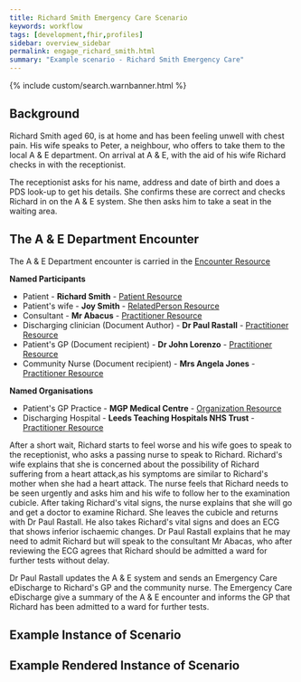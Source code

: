 ```yaml
---
title: Richard Smith Emergency Care Scenario
keywords: workflow
tags: [development,fhir,profiles]
sidebar: overview_sidebar
permalink: engage_richard_smith.html
summary: "Example scenario - Richard Smith Emergency Care"
---
```


{% include custom/search.warnbanner.html %}

## Background ##

Richard Smith aged 60, is at home and has been feeling unwell with chest pain. His wife speaks to Peter, a neighbour, who offers to take them to the local A & E department. On arrival at A & E, with the aid of his wife Richard checks in with the receptionist. 

The receptionist asks for his name, address and date of birth and does a PDS look-up to get his details. She confirms these are correct and checks Richard in on the A & E system. She then asks him to take a seat in the waiting area.

## The A & E Department Encounter ##

The A & E Department encounter is carried in the [Encounter Resource](https://fhir.nhs.uk/STU3/StructureDefinition/CareConnect-ITK-Encounter-1)

**Named Participants**

- Patient - **Richard Smith** - [Patient Resource](https://fhir.hl7.org.uk/STU3/StructureDefinition/CareConnect-Patient-1)
- Patient's wife - **Joy Smith** - [RelatedPerson Resource](https://fhir.nhs.uk/STU3/StructureDefinition/ITK-RelatedPerson-1)
- Consultant - **Mr Abacus** - [Practitioner Resource](https://fhir.hl7.org.uk/STU3/StructureDefinition/CareConnect-Practitioner-1)
- Discharging clinician (Document Author) - **Dr Paul Rastall** - [Practitioner Resource](https://fhir.hl7.org.uk/STU3/StructureDefinition/CareConnect-Practitioner-1)
- Patient's GP (Document recipient) - **Dr John Lorenzo** - [Practitioner Resource](https://fhir.hl7.org.uk/STU3/StructureDefinition/CareConnect-Practitioner-1)
- Community Nurse (Document recipient) - **Mrs Angela Jones** - [Practitioner Resource](https://fhir.hl7.org.uk/STU3/StructureDefinition/CareConnect-Practitioner-1)

**Named Organisations**

- Patient's GP Practice - **MGP Medical Centre** - [Organization Resource](https://fhir.hl7.org.uk/STU3/StructureDefinition/CareConnect-Organization-1)
- Discharging Hospital - **Leeds Teaching Hospitals NHS Trust** - [Practitioner Resource](https://fhir.hl7.org.uk/STU3/StructureDefinition/CareConnect-Practitioner-1)


After a short wait, Richard starts to feel worse and his wife goes to speak to the receptionist, who asks a passing nurse to speak to Richard. Richard's wife explains that she is concerned about the possibility of Richard suffering from a heart attack,as his symptoms are similar to Richard's mother when she had a heart attack. The nurse feels that Richard needs to be seen urgently and asks him and his wife to follow her to the examination cubicle. After taking Richard's vital signs, the nurse explains that she will go and get a doctor to examine Richard. She leaves the cubicle and returns with Dr Paul Rastall. He also takes Richard's vital signs and does an ECG that shows inferior ischaemic changes. Dr Paul Rastall explains that he may need to admit Richard but will speak to the consultant Mr Abacas, who after reviewing the ECG agrees that Richard should be admitted a ward for further tests without delay. 

Dr Paul Rastall updates the A & E system and sends an Emergency Care eDischarge to Richard's GP and the community nurse. The Emergency Care eDischarge give a summary of the A & E encounter and informs the GP that Richard has been admitted to a ward for further tests. 

## Example Instance of Scenario ##

<script src="https://gist.github.com/IOPS-DEV/1a532eb43b226dcd6ce26a6b698019f4.js"></script>

## Example Rendered Instance of Scenario ##